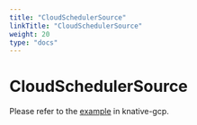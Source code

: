 ```yaml
---
title: "CloudSchedulerSource"
linkTitle: "CloudSchedulerSource"
weight: 20
type: "docs"
---
```


# CloudSchedulerSource

Please refer to the [example](https://github.com/google/knative-gcp/blob/master/docs/examples/cloudschedulersource/README.md) in knative-gcp.

